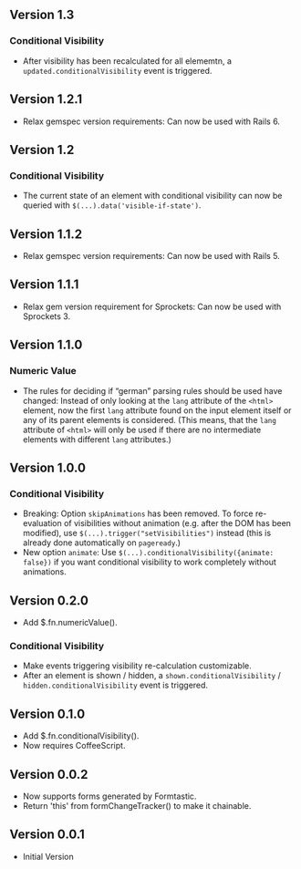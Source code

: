 ## Version 1.3
### Conditional Visibility
* After visibility has been recalculated for all elememtn, a `updated.conditionalVisibility` event is triggered.

## Version 1.2.1
* Relax gemspec version requirements: Can now be used with Rails 6.

## Version 1.2
### Conditional Visibility
* The current state of an element with conditional visibility can now be queried with `$(...).data('visible-if-state')`.

## Version 1.1.2
* Relax gemspec version requirements: Can now be used with Rails 5.

## Version 1.1.1
* Relax gem version requirement for Sprockets: Can now be used with Sprockets 3.

## Version 1.1.0
### Numeric Value
* The rules for deciding if “german” parsing rules should be used have changed: Instead of only looking at the `lang` attribute of the `<html>` element, now the first `lang` attribute found on the input element itself or any of its parent elements is considered. (This means, that the `lang` attribute of `<html>` will only be used if there are no intermediate elements with different `lang` attributes.)

## Version 1.0.0
### Conditional Visibility
* Breaking: Option `skipAnimations` has been removed. To force re-evaluation of visibilities without animation (e.g. after the DOM has been modified), use `$(...).trigger("setVisibilities")` instead (this is already done automatically on `pageready`.)
* New option `animate`: Use `$(...).conditionalVisibility({animate: false})` if you want conditional visibility to work completely without animations.


## Version 0.2.0
* Add $.fn.numericValue().

### Conditional Visibility
* Make events triggering visibility re-calculation customizable.
* After an element is shown / hidden, a `shown.conditionalVisibility` / `hidden.conditionalVisibility` event is triggered.


## Version 0.1.0
* Add $.fn.conditionalVisibility().
* Now requires CoffeeScript.


## Version 0.0.2
* Now supports forms generated by Formtastic.
* Return 'this' from formChangeTracker() to make it chainable.


## Version 0.0.1
* Initial Version
